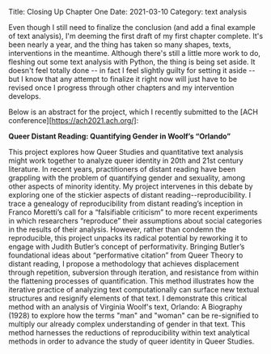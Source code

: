 Title: Closing Up Chapter One
Date: 2021-03-10
Category: text analysis

Even though I still need to finalize the conclusion (and add a final
example of text analysis), I'm deeming the first draft of my first
chapter complete. It's been nearly a year, and the thing has taken so
many shapes, texts, interventions in the meantime. Although there's
still a little more work to do, fleshing out some text analysis with
Python, the thing is being set aside. It doesn't feel totally done --
in fact I feel slightly guilty for setting it aside -- but I know that
any attempt to finalize it right now will just have to be revised once
I progress through other chapters and my intervention develops.

Below is an abstract for the project, which I recently submitted to
the [ACH conference][https://ach2021.ach.org/]:

**Queer Distant Reading: Quantifying Gender in Woolf’s “Orlando”**

This project explores how Queer Studies and quantitative text analysis
might work together to analyze queer identity in 20th and 21st century
literature. In recent years, practitioners of distant reading have
been grappling with the problem of quantifying gender and sexuality,
among other aspects of minority identity. My project intervenes in
this debate by exploring one of the stickier aspects of distant
reading--reproducibility. I trace a genealogy of reproducibility from
distant reading’s inception in Franco Moretti’s call for a
“falsifiable criticism” to more recent experiments in which
researchers “reproduce” their assumptions about social categories in
the results of their analysis. However, rather than condemn the
reproducible, this project unpacks its radical potential by reworking
it to engage with Judith Butler’s concept of performativity. Bringing
Butler’s foundational ideas about “performative citation” from Queer
Theory to distant reading, I propose a methodology that achieves
displacement through repetition, subversion through iteration, and
resistance from within the flattening processes of
quantification. This method illustrates how the iterative practice of
analyzing text computationally can surface new textual structures and
resignify elements of that text. I demonstrate this critical method
with an analysis of Virginia Woolf's text, Orlando: A Biography (1928)
to explore how the terms "man" and "woman" can be re-signified to
multiply our already complex understanding of gender in that
text. This method harnesses the reductions of reproducibility within
text analytical methods in order to advance the study of queer
identity in Queer Studies.
